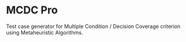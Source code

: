 # MCDC Pro
Test case generator for Multiple Condition / Decision Coverage criterion using Metaheuristic Algorithms.
